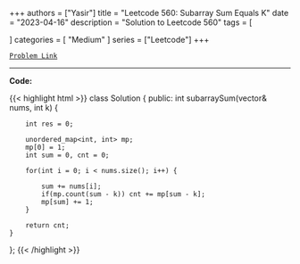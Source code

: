 
+++
authors = ["Yasir"]
title = "Leetcode 560: Subarray Sum Equals K"
date = "2023-04-16"
description = "Solution to Leetcode 560"
tags = [
    
]
categories = [
    "Medium"
]
series = ["Leetcode"]
+++



[`Problem Link`](https://leetcode.com/problems/subarray-sum-equals-k/description/)

---

**Code:**

{{< highlight html >}}
class Solution {
public:
    int subarraySum(vector<int>& nums, int k) {
        
        int res = 0;
        
        unordered_map<int, int> mp;
        mp[0] = 1;
        int sum = 0, cnt = 0;
        
        for(int i = 0; i < nums.size(); i++) {

            sum += nums[i];
            if(mp.count(sum - k)) cnt += mp[sum - k];
            mp[sum] += 1;
        }

        return cnt;
    }
};
{{< /highlight >}}

